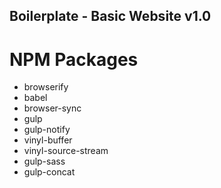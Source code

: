 ## Boilerplate - Basic Website v1.0

# NPM Packages

* browserify
* babel
* browser-sync
* gulp
* gulp-notify
* vinyl-buffer
* vinyl-source-stream
* gulp-sass
* gulp-concat

